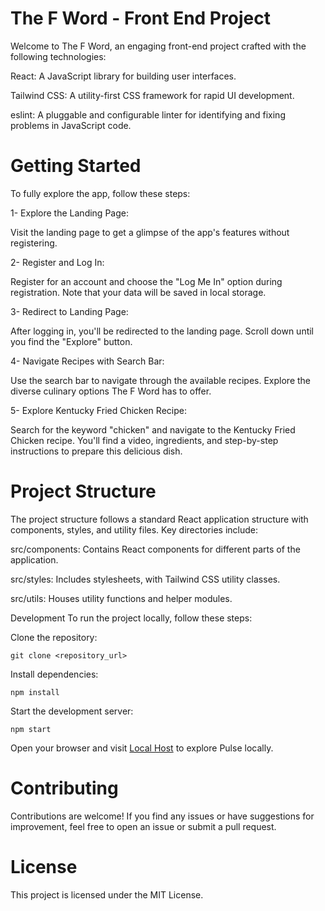 # The F Word - Front End Project
Welcome to The F Word, an engaging front-end project crafted with the following technologies:

React: A JavaScript library for building user interfaces.

Tailwind CSS: A utility-first CSS framework for rapid UI development.

eslint: A pluggable and configurable linter for identifying and fixing problems in JavaScript code.



# Getting Started
To fully explore the app, follow these steps:

1- Explore the Landing Page:

Visit the landing page to get a glimpse of the app's features without registering.

2- Register and Log In:

Register for an account and choose the "Log Me In" option during registration. Note that your data will be saved in local storage.

3- Redirect to Landing Page:

After logging in, you'll be redirected to the landing page. Scroll down until you find the "Explore" button.

4- Navigate Recipes with Search Bar:

Use the search bar to navigate through the available recipes. Explore the diverse culinary options The F Word has to offer.

5- Explore Kentucky Fried Chicken Recipe:

Search for the keyword "chicken" and navigate to the Kentucky Fried Chicken recipe. You'll find a video, ingredients, and step-by-step instructions to prepare this delicious dish.

# Project Structure

The project structure follows a standard React application structure with components, styles, and utility files. Key directories include:


src/components: Contains React components for different parts of the application.

src/styles: Includes stylesheets, with Tailwind CSS utility classes.

src/utils: Houses utility functions and helper modules.

Development
To run the project locally, follow these steps:

Clone the repository:

`git clone <repository_url>`

Install dependencies:

`npm install`

Start the development server:

`npm start`

Open your browser and visit [Local Host](http://localhost:3000) to explore Pulse locally.

# Contributing

Contributions are welcome! If you find any issues or have suggestions for improvement, feel free to open an issue or submit a pull request.

# License
This project is licensed under the MIT License.






